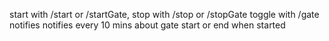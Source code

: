 start with /start or /startGate, stop with /stop or /stopGate
toggle with /gate
notifies notifies every 10 mins about gate start or end when started
